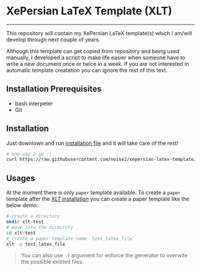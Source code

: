 # XePersian LaTeX Template (XLT)
---
This repository will contain my XePersian LaTeX template(s) which I am/will develop through next couple of years.

Although this template can get copied from repository and being used manually, I developed a script to make life easier when someone have to write a new document once or twice in a week. If you are not interested in automatic template creatation you can ignore the rest of this text.



Installation Prerequisites
---
* bash interpeter
* Git

Installation
---
Just downlown and run [installation file](https://raw.githubusercontent.com/noise2/xepersian-latex-template/master/install) and it will take care of the rest!

```BASH
# one way 2 go :)
curl https://raw.githubusercontent.com/noise2/xepersian-latex-template/master/install | bash
```

Usages
---
At the moment there is only `paper` template available. To create a `paper` template after the [*XLT* installation](#installation) you can create a paper template like the below demo:

```BASH
# create a directory
mkdir xlt-test
# move into the directory
cd xlt-test
# create a paper template name `test_latex_file`
xlt -p test_latex_file
```

> You can also use `-f` argument for enforce the generator to overwite the possible existed files.
